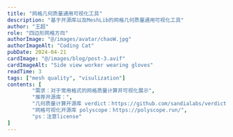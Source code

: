 ```yaml
---
title: "网格几何质量通用可视化工具"
description: "基于开源库以及MeshLib的网格几何质量通用可视化工具"
author: "王超"
role: "四边形网格方向"
authorImage: "@/images/avatar/chaoW.jpg"
authorImageAlt: "Coding Cat"
pubDate: 2024-04-21
cardImage: "@/images/blog/post-3.avif"
cardImageAlt: "Side view worker wearing gloves"
readTime: 3
tags: ["mesh quality", "visulization"]
contents: [
        "需求：对于常用格式的网格质量计算并可视化展示",
        "推荐开源库：",
        "几何质量计算开源库 verdict：https://github.com/sandialabs/verdict.git",
        "网格可视化开源库 polyscope：https://polyscope.run/",
        "ps：注意license"
]
---
```

